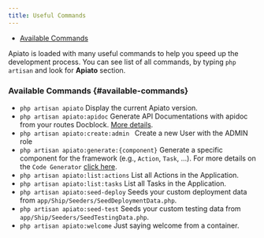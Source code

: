 ```yaml
---
title: Useful Commands
---
```


- [Available Commands](#available-commands)

Apiato is loaded with many useful commands to help you speed up the development process.
You can see list of all commands, by typing `php artisan` and look for **Apiato** section.

### Available Commands {#available-commands}
  - `php artisan apiato`                           Display the current Apiato version.
  - `php artisan apiato:apidoc`                    Generate API Documentations with apidoc from your routes Docblock. [More details](../Pacakges/documentation.md).
  - `php artisan apiato:create:admin `             Create a new User with the ADMIN role
  - `php artisan apiato:generate:{component}`      Generate a specific component for the framework (e.g., `Action`, `Task`, ...). For more details on the `Code Generator` [click here](./code-generator).
  - `php artisan apiato:list:actions`              List all Actions in the Application.
  - `php artisan apiato:list:tasks`                List all Tasks in the Application.
  - `php artisan apiato:seed-deploy`               Seeds your custom deployment data from `app/Ship/Seeders/SeedDeploymentData.php`.
  - `php artisan apiato:seed-test`                 Seeds your custom testing data from `app/Ship/Seeders/SeedTestingData.php`.
  - `php artisan apiato:welcome`                   Just saying welcome from a container.

